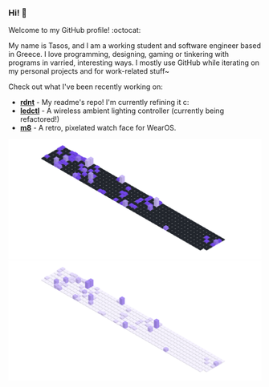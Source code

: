### Hi! 👋

Welcome to my GitHub profile! :octocat:

My name is Tasos, and I am a working student and software engineer based in Greece. I love programming, designing, gaming or tinkering with programs in varried, interesting ways. I mostly use GitHub while iterating on my personal projects and for work-related stuff~

Check out what I've been recently working on:
- [**rdnt**](https://github.com/rdnt/rdnt) - My readme's repo! I'm currently refining it c:
- [**ledctl**](https://github.com/rdnt/ledctl) - A wireless ambient lighting controller (currently being refactored!)
- [**m8**](https://github.com/rdnt/m8) - A retro, pixelated watch face for WearOS.
<!-- - [**myst**](https://github.com/rdnt/myst) - Zero-knowledge, end-to-end encrypted password manager (coming soon™!) -->

![Contributions](https://github.com/rdnt/rdnt/blob/assets/contributions-dark.svg?raw=true#gh-dark-mode-only)
![Contributions](https://github.com/rdnt/rdnt/blob/assets/contributions-light.svg?raw=true#gh-light-mode-only)

<!-- If you like my work, consider buying me a coffee 💖

![coffee](https://user-images.githubusercontent.com/17600197/179931868-770dfafe-8d43-4975-b739-cda5ffa76c4b.gif)
[Buy Me a Coffee](https://www.buymeacoffee.com/rdntdev) | [Ko-Fi](https://ko-fi.com/rdntdev) | [PayPal](https://www.paypal.com/paypalme/rdntdev)

 -->
